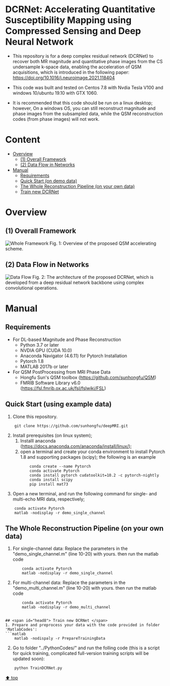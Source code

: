 # DCRNet: Accelerating Quantitative Susceptibility Mapping using Compressed Sensing and Deep Neural Network

* This repository is for a deep complex residual network (DCRNet) to recover both MR magnitude and quantitative phase images from the CS undersample k-space data, enabling the acceleration of QSM acquisitions, which is introduced in the following paper: https://doi.org/10.1016/j.neuroimage.2021.118404 

- This code was built and tested on Centos 7.8 with Nvdia Tesla V100 and windows 10/ubuntu 19.10 with GTX 1060. 

* It is recommended that this code should be run on a linux desktop; however, On a windows OS, you can still reconstruct magnitude and phase images from the subsampled data, while the QSM reconstruction codes (from phase images) will not work. 

# Content
- [ Overview](#head1)
	- [(1) Overall Framework](#head2)
	- [(2) Data Flow in Networks](#head3)
- [ Manual](#head4)
	- [Requirements](#head5)
	- [Quick Start (on demo data)](#head6)
	- [The Whole Reconstruction Pipeline (on your own data)](#head7)
	- [Train new DCRNet](#head8)

# <span id="head1"> Overview </span>

## <span id="head2">(1) Overall Framework </span>

![Whole Framework](https://www.dropbox.com/s/f729s5l2xvpwjfx/Figs_1.png?raw=1)
Fig. 1: Overview of the proposed QSM accelerating scheme.  

## <span id="head3">(2) Data Flow in Networks </span>

![Data Flow](https://www.dropbox.com/s/2519jlm4cr8g9cp/Figs_2.png?raw=1)
Fig. 2: The architecture of the proposed DCRNet, which is developed from a deep residual network backbone using complex convolutional operations.

# <span id="head4"> Manual </span>

## <span id="head5"> Requirements </span>

* For DL-based Magnitude and Phase Reconstruction  
    - Python 3.7 or later  
    - NVDIA GPU (CUDA 10.0)  
    - Anaconda Navigator (4.6.11) for Pytorch Installation
    - Pytorch 1.8 
    - MATLAB 2017b or later  
* For QSM PostProcessing from MRI Phase Data  
    - Hongfu Sun's QSM toolbox (https://github.com/sunhongfu/QSM)
    - FMRIB Software Library v6.0 (https://fsl.fmrib.ox.ac.uk/fsl/fslwiki/FSL)

## <span id="head6"> Quick Start (using example data) </span>
1. Clone this repository. 

```
    git clone https://github.com/sunhongfu/deepMRI.git
```
2. Install prerequisites (on linux system);
    1. Installl anaconda (https://docs.anaconda.com/anaconda/install/linux/); 
    2. open a terminal and create your conda environment to install Pytorch 1.8 and supporting packages (scipy); the following is an example
        ```
            conda create --name Pytorch
            conda activate Pytorch 
            conda install pytorch cudatoolkit=10.2 -c pytorch-nightly
            conda install scipy
            pip install mat73
        ```
3. Open a new terminal, and run the following command for single- and multi-echo MRI data, respectively; 

```
    conda activate Pytorch
    matlab -nodisplay -r demo_single_channel
```

## <span id="head7"> The Whole Reconstruction Pipeline (on your own data) </span>
1. For single-channel data:
   Replace the parameters in the "demo_single_channel.m" (line 10-20) with yours.
   then run the matlab code
   ```
       conda activate Pytorch
       matlab -nodisplay -r demo_single_channel
   ```
2. For multi-channel data:
   Replace the parameters in the "demo_multi_channel.m" (line 10-20) with yours.
   then run the matlab code
   ```
       conda activate Pytorch
       matlab -nodisplay -r demo_multi_channel
   ```
```

## <span id="head8"> Train new DCRNet </span>
1. Prepare and preprocess your data with the code provided in folder 'MatlabCodes':
```matlab
    matlab -nodispaly -r PrepareTrainingData
```
2. Go to folder "../PythonCodes/" and run the folling code (this is a script for quick training, complicated full-version training scripts will be updated soon): 

```python 
    python TrainDCRNet.py
```

[⬆ top](#readme)
